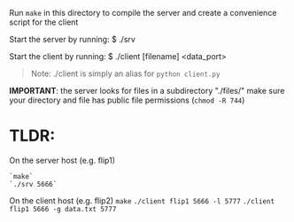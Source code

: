 Run `make` in this directory to compile the server and create a convenience script for the client

Start the server by running:
$	./srv <port>

Start the client by running: 
$	./client <host> <port> <command> [filename] <data_port>

>	Note: ./client is simply an alias for `python client.py`

**IMPORTANT**: the server looks for files in a subdirectory "./files/"
make sure your directory and file has public file permissions (`chmod -R 744`)


# TLDR:
On the server host (e.g. flip1)

	`make`
	`./srv 5666`

On the client host (e.g. flip2)
	`make`
	`./client flip1 5666 -l 5777`
	`./client flip1 5666 -g data.txt 5777`
